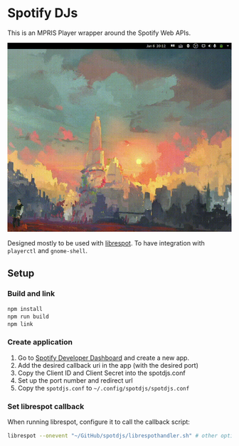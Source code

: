 # Spotify DJs

This is an MPRIS Player wrapper around the Spotify Web APIs.

![GNOME Demo](./demo.gif)

Designed mostly to be used with [librespot](https://github.com/librespot-org/librespot). To have integration with
`playerctl` and `gnome-shell`.

## Setup

### Build and link

```sh
npm install
npm run build
npm link
```

### Create application

1. Go to [Spotify Developer Dashboard](https://developer.spotify.com/dashboard/applications) and create a new app.
2. Add the desired callback uri in the app (with the desired port)
3. Copy the Client ID and Client Secret into the spotdjs.conf
4. Set up the port number and redirect url
5. Copy the `spotdjs.conf` to `~/.config/spotdjs/spotdjs.conf`

### Set librespot callback

When running librespot, configure it to call the callback script:

```sh
librespot --onevent "~/GitHub/spotdjs/librespothandler.sh" # other options...
```

